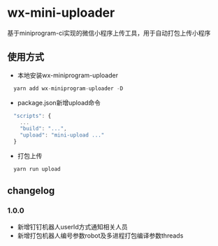 # wx-mini-uploader

基于miniprogram-ci实现的微信小程序上传工具，用于自动打包上传小程序

## 使用方式

- 本地安装wx-miniprogram-uploader

```javascript
  yarn add wx-miniprogram-uploader -D
```

- package.json新增upload命令

```javascript
  "scripts": {
    ...
    "build": "...",
    "upload": "mini-upload ..."
  }
```

- 打包上传

```javascript
  yarn run upload
```

## changelog

### 1.0.0

- 新增钉钉机器人userId方式通知相关人员
- 新增打包机器人编号参数robot及多进程打包编译参数threads
